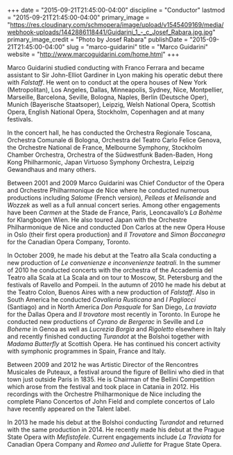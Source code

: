 +++
date = "2015-09-21T21:45:00-04:00"
discipline = "Conductor"
lastmod = "2015-09-21T21:45:00-04:00"
primary_image = "https://res.cloudinary.com/schmopera/image/upload/v1545409169/media/webhook-uploads/1442886118441/Guidarini_1_-_c_Josef_Rabara.jpg.jpg"
primary_image_credit = "Photo by Josef Rabara"
publishDate = "2015-09-21T21:45:00-04:00"
slug = "marco-guidarini"
title = "Marco Guidarini"
website = "http://www.marcoguidarini.com/home.html"
+++

Marco Guidarini studied conducting with Franco Ferrara and became assistant to Sir John-Elliot Gardiner in Lyon making his operatic debut there with *Falstaff*. He went on to conduct at the opera houses of New York (Metropolitan), Los Angeles, Dallas, Minneapolis, Sydney, Nice, Montpellier, Marseille, Barcelona, Seville, Bologna, Naples, Berlin (Deutsche Oper), Munich (Bayerische Staatsoper), Leipzig, Welsh National Opera, Scottish Opera, English National Opera, Stockholm, Copenhagen and at many festivals.

In the concert hall, he has conducted the Orchestra Regionale Toscana, Orchestra Comunale di Bologna, Orchestra del Teatro Carlo Felice Genova, the Orchestre National de France, Melbourne Symphony, Stockholm Chamber Orchestra, Orchestra of the Südwestfunk Baden-Baden, Hong Kong Philharmonic, Japan Virtuoso Symphony Orchestra, Leipzig Gewandhaus and many others.

Between 2001 and 2009 Marco Guidarini was Chief Conductor of the Opera and Orchestre Philharmonique de Nice where he conducted numerous productions including *Salome* (French version), *Pelleas et Melisande* and *Wozzek* as well as a full annual concert series. Among other engagements have been *Carmen* at the Stade de France, Paris, Leoncavallo’s *La Bohème* for Klangbogen Wien. He also toured Japan with the Orchestre Philharmonique de Nice and conducted Don Carlos at the new Opera House in Oslo (their first opera production) and *Il Trovatore* and *Simon Boccanegra* for the Canadian Opera Company, Toronto.

In October 2009, he made his debut at the Teatro alla Scala conducting a new production of *Le convenienze e inconvenienze teatrali*. In the summer of 2010 he conducted concerts with the orchestra of the Accademia del Teatro alla Scala at La Scala and on tour to Moscow, St. Petersburg and the festivals of Ravello and Pompeii. In the autumn of 2010 he made his debut at the Teatro Colon, Buenos Aires with a new production of *Falstaff*. Also in South America he conducted *Cavalleria Rusticana* and *I Pagliacci* (Santiago) and in North America *Don Pasquale* for San Diego, *La traviata* for the Dallas Opera and *Il trovatore* most recently in Toronto. In Europe he conducted new productions of *Cyrano de Bergerac* in Seville and *La Boheme* in Genoa as well as *Lucrezia Borgia* and *Rigoletto* elsewhere in Italy and recently finished conducting *Turandot* at the Bolshoi together with *Madama Butterfly* at Scottish Opera. He has continued his concert activity with symphonic programmes in Spain, France and Italy.

Between 2009 and 2012 he was Artistic Director of the Rencontres Musicales de Puteaux, a festival around the figure of Bellini who died in that town just outside Paris in 1835. He is Chairman of the Bellini Competition which arose from the festival and took place in Catania in 2012. His recordings with the Orchestre Philharmonique de Nice including the complete Piano Concertos of John Field and complete concertos of Lalo have recently appeared on the Talent label.

In 2013 he made his debut at the Bolshoi conducting *Turandot* and returned with the same production in 2014. He recently made his debut at the Prague State Opera with *Mefistofele*. Current engagements include *La Traviata* for Canadian Opera Company and *Romeo and Juliette* for Prague State Opera.

